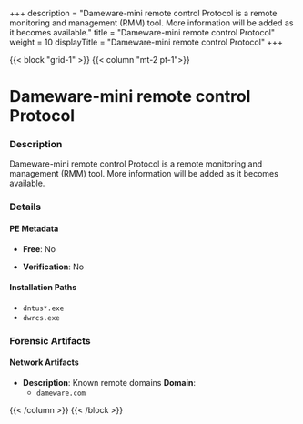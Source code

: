+++
description = "Dameware-mini remote control Protocol is a remote monitoring and management (RMM) tool. More information will be added as it becomes available."
title = "Dameware-mini remote control Protocol"
weight = 10
displayTitle = "Dameware-mini remote control Protocol"
+++


{{< block "grid-1" >}}
{{< column "mt-2 pt-1">}}

# Dameware-mini remote control Protocol


### Description

Dameware-mini remote control Protocol is a remote monitoring and management (RMM) tool. More information will be added as it becomes available.




### Details


#### PE Metadata


- **Free**: No

- **Verification**: No




#### Installation Paths
- `dntus*.exe`
- `dwrcs.exe`

### Forensic Artifacts




#### Network Artifacts

- **Description**: Known remote domains
  **Domain**:
    - `dameware.com`








{{< /column >}}
{{< /block >}}
